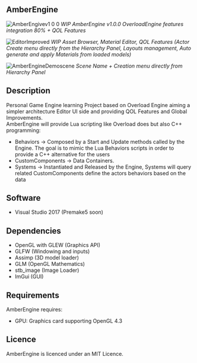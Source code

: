 ## AmberEngine
![AmberEngivev1 0 0](https://github.com/user-attachments/assets/c0ee49e3-aed2-4a64-bfdb-3e1053721bf0)
*WIP AmberEngine v1.0.0 OverloadEngine features integration 80% + QOL Features*

![EditorImproved](https://github.com/maxbrundev/AmberEngine/assets/32653095/bbeba826-a6e3-4593-92f6-8ddb4a934851)
*WIP Asset Browser, Material Editor, QOL Features (Actor Create menu directly from the Hierarchy Panel, Layouts management, Auto generate and apply Materials from loaded models)*

![AmberEngineDemoscene](https://github.com/maxbrundev/AmberEngine/assets/32653095/59c19e3e-2b0e-4cdb-92fa-0024cf54c113)
*Scene Name + Creation menu directly from Hierarchy Panel*

## Description
Personal Game Engine learning Project based on Overload Engine aiming a simpler architecture Editor UI side and providing QOL Features and Global Improvements.   
AmberEngine will provide Lua scripting like Overload does but also C++ programming:
- Behaviors -> Composed by a Start and Update methods called by the Engine. The goal is to mimic the Lua Behaviors scripts in order to provide a C++ alternative for the users
- CustomComponents -> Data Containers.
- Systems -> Instantiated and Released by the Engine, Systems will query related CustomComponents define the actors behaviors based on the data

## Software
- Visual Studio 2017 (Premake5 soon)

## Dependencies
- OpenGL with GLEW (Graphics API)
- GLFW (Windowing and inputs)
- Assimp (3D model loader)
- GLM (OpenGL Mathematics)
- stb_image (Image Loader)
- ImGui (GUI)

## Requirements
AmberEngine requires:
- GPU: Graphics card supporting OpenGL 4.3

## Licence
AmberEngine is licenced under an MIT Licence.

